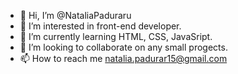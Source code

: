 - 👋 Hi, I’m @NataliaPaduraru
- 👀 I’m interested in front-end developer.
- 🌱 I’m currently learning HTML, CSS, JavaSript.
- 💞️ I’m looking to collaborate on any small progects.
- 📫 How to reach me natalia.padurar15@gmail.com

<!---
NataliaPaduraru/NataliaPaduraru is a ✨ special ✨ repository because its `README.md` (this file) appears on your GitHub profile.
You can click the Preview link to take a look at your changes.
--->
